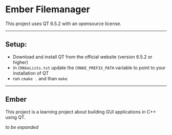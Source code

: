 # Ember Filemanager
This project uses QT 6.5.2 with an opensource license.  

---

## Setup:
- Download and install QT from the official website (version 6.5.2 or higher)
- in `CMAkeLists.txt` update the `CMAKE_PREFIX_PATH` variable to point to your installation of QT
- run `cmake .` and than `make`

---

## Ember
This project is a learning project about building GUI applications in C++ using QT.

*to be expanded*